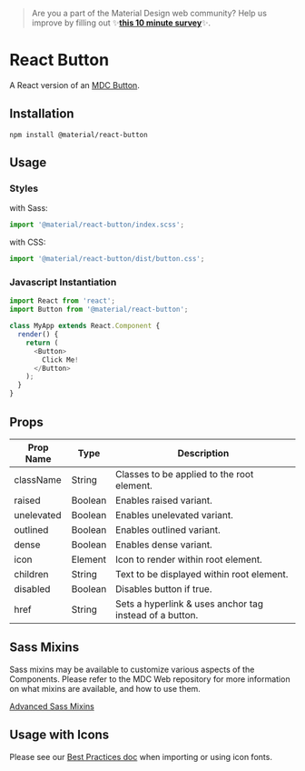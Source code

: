 >  Are you a part of the Material Design web community? Help us improve by filling out ✨<a href='https://bit.ly/materialwebsurvey'>**this 10 minute survey**</a>✨.

# React Button

A React version of an [MDC Button](https://github.com/material-components/material-components-web/tree/master/packages/mdc-button).

## Installation

```
npm install @material/react-button
```

## Usage

### Styles

with Sass:
```js
import '@material/react-button/index.scss';
```

with CSS:
```js
import '@material/react-button/dist/button.css';
```

### Javascript Instantiation
```js
import React from 'react';
import Button from '@material/react-button';

class MyApp extends React.Component {
  render() {
    return (
      <Button>
        Click Me!
      </Button>
    );
  }
}
```

## Props

Prop Name | Type | Description
--- | --- | ---
className | String | Classes to be applied to the root element.
raised | Boolean | Enables raised variant.
unelevated | Boolean | Enables unelevated variant.
outlined | Boolean | Enables outlined variant.
dense | Boolean | Enables dense variant.
icon | Element | Icon to render within root element.
children | String | Text to be displayed within root element.
disabled | Boolean | Disables button if true.
href | String | Sets a hyperlink & uses anchor tag instead of a button.

## Sass Mixins

Sass mixins may be available to customize various aspects of the Components. Please refer to the
MDC Web repository for more information on what mixins are available, and how to use them.

[Advanced Sass Mixins](https://github.com/material-components/material-components-web/blob/master/packages/mdc-button/README.md#sass-mixins)

## Usage with Icons

Please see our [Best Practices doc](../../docs/best-practices.md#importing-font-icons) when importing or using icon fonts.
